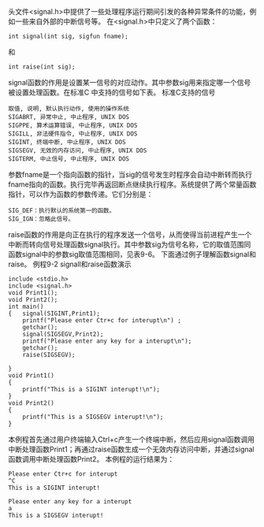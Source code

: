 头文件<signal.h>中提供了一些处理程序运行期间引发的各种异常条件的功能，例如一些来自外部的中断信号等。
在<signal.h>中只定义了两个函数：
```  
int signal(int sig, sigfun fname);
```
和
```  
int raise(int sig);
```
signal函数的作用是设置某一信号的对应动作。其中参数sig用来指定哪一个信号被设置处理函数。在标准C 中支持的信号如下表。
标准C支持的信号
```  
取值, 说明, 默认执行动作, 使用的操作系统
SIGABRT, 异常中止, 中止程序, UNIX DOS
SIGPPE, 算术运算错误, 中止程序, UNIX DOS
SIGILL, 非法硬件指令, 中止程序, UNIX DOS
SIGINT, 终端中断, 中止程序, UNIX DOS
SIGSEGV, 无效的内存访问, 中止程序, UNIX DOS
SIGTERM, 中止信号, 中止程序, UNIX DOS
```
参数fname是一个指向函数的指针，当sig的信号发生时程序会自动中断转而执行fname指向的函数。执行完毕再返回断点继续执行程序。系统提供了两个常量函数指针，可以作为函数的参数传递。它们分别是：
```  
SIG_DEF：执行默认的系统第一的函数。
SIG_IGN：忽略此信号。
```
raise函数的作用是向正在执行的程序发送一个信号，从而使得当前进程产生一个中断而转向信号处理函数signal执行。其中参数sig为信号名称，它的取值范围同函数signal中的参数sig取值范围相同，见表9-6。
下面通过例子理解函数signal和raise。
例程9-2 signall和raise函数演示
```  
include <stdio.h> 
include <signal.h> 
void Print1();
void Print2();
int main()
{   signal(SIGINT,Print1);
    printf("Please enter Ctr+c for interupt\n") ;
    getchar();
    signal(SIGSEGV,Print2);
    printf("Please enter any key for a interupt\n");
    getchar();
    raise(SIGSEGV);

}
void Print1()
{
    printf("This is a SIGINT interupt!\n");
}
void Print2()
{
    printf("This is a SIGSEGV interupt!\n");
}
```
本例程首先通过用户终端输入Ctrl+c产生一个终端中断，然后应用signal函数调用中断处理函数Print1；再通过raise函数生成一个无效内存访问中断，并通过signal函数调用中断处理函数Print2。
本例程的运行结果为：
```  
Please enter Ctr+c for interupt
^C
This is a SIGINT interupt!

Please enter any key for a interupt
a
This is a SIGSEGV interupt!
```